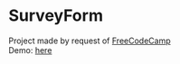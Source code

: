 # SurveyForm
Project made by request of [FreeCodeCamp](https://freecodecamp.org)  
Demo: [here](https://buisytu.github.io/survey-form/)
